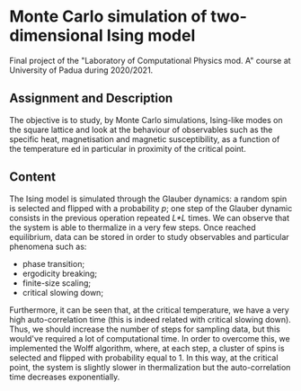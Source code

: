 # Monte Carlo simulation of two-dimensional Ising model

Final project of the "Laboratory of Computational Physics mod. A" course at University of Padua during 2020/2021.

## Assignment and Description
The objective is to study, by Monte Carlo simulations, Ising-like modes on the square lattice and look at the behaviour of observables such as the specific heat, magnetisation and magnetic susceptibility, as a function of the temperature ed in particular in proximity of the critical point.


## Content
The Ising model is simulated through the Glauber dynamics: a random spin is selected and flipped with a probability _p_; one step of the Glauber dynamic consists in the previous operation repeated _L*L_ times. We can observe that the system is able to thermalize in a very few steps. Once reached equilibrium, data can be stored in order to study observables and particular phenomena such as:
- phase transition;
- ergodicity breaking;
- finite-size scaling;
- critical slowing down;

Furthermore, it can be seen that, at the critical temperature, we have a very high auto-correlation time (this is indeed related with critical slowing down). Thus, we should increase the number of steps for sampling data, but this would've required a lot of computational time. In order to overcome this, we implemented the Wolff algorithm, where, at each step, a cluster of spins is selected and flipped with probability equal to 1. In this way, at the critical point, the system is slightly slower in thermalization but the auto-correlation time decreases exponentially.

 
